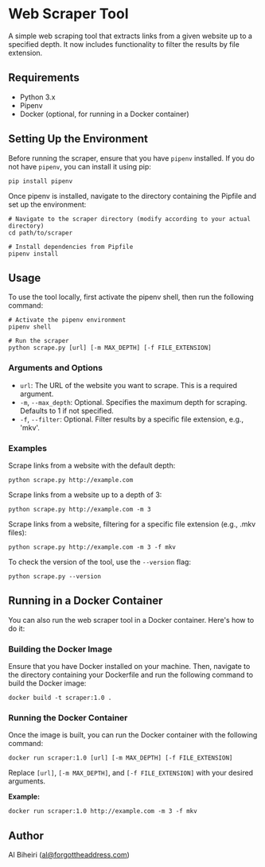 # Web Scraper Tool

A simple web scraping tool that extracts links from a given website up to a specified depth. It now includes functionality to filter the results by file extension.

## Requirements

- Python 3.x
- Pipenv
- Docker (optional, for running in a Docker container)

## Setting Up the Environment

Before running the scraper, ensure that you have `pipenv` installed. If you do not have `pipenv`, you can install it using pip:

```
pip install pipenv
```

Once pipenv is installed, navigate to the directory containing the Pipfile and set up the environment:

```
# Navigate to the scraper directory (modify according to your actual directory)
cd path/to/scraper

# Install dependencies from Pipfile
pipenv install
```

## Usage

To use the tool locally, first activate the pipenv shell, then run the following command:

```
# Activate the pipenv environment
pipenv shell

# Run the scraper
python scrape.py [url] [-m MAX_DEPTH] [-f FILE_EXTENSION]
```

### Arguments and Options

- `url`: The URL of the website you want to scrape. This is a required argument.
- `-m`, `--max_depth`: Optional. Specifies the maximum depth for scraping. Defaults to 1 if not specified.
- `-f`, `--filter`: Optional. Filter results by a specific file extension, e.g., 'mkv'.

### Examples

Scrape links from a website with the default depth:

```
python scrape.py http://example.com
```

Scrape links from a website up to a depth of 3:

```
python scrape.py http://example.com -m 3
```

Scrape links from a website, filtering for a specific file extension (e.g., .mkv files):

```
python scrape.py http://example.com -m 3 -f mkv
```

To check the version of the tool, use the `--version` flag:

```
python scrape.py --version
```

## Running in a Docker Container

You can also run the web scraper tool in a Docker container. Here's how to do it:

### Building the Docker Image

Ensure that you have Docker installed on your machine. Then, navigate to the directory containing your Dockerfile and run the following command to build the Docker image:

```
docker build -t scraper:1.0 .
```

### Running the Docker Container

Once the image is built, you can run the Docker container with the following command:

```
docker run scraper:1.0 [url] [-m MAX_DEPTH] [-f FILE_EXTENSION]
```

Replace `[url]`, `[-m MAX_DEPTH]`, and `[-f FILE_EXTENSION]` with your desired arguments.

**Example:**

```
docker run scraper:1.0 http://example.com -m 3 -f mkv
```

## Author

Al Biheiri (al@forgottheaddress.com)
